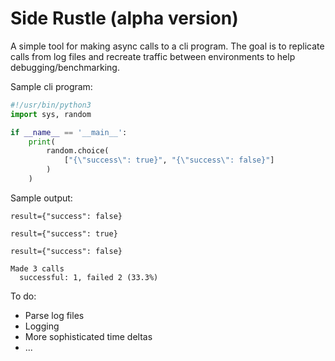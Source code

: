 # Side Rustle (alpha version)

A simple tool for making async calls to a cli program. The goal is to replicate calls from log files and recreate traffic between environments to help debugging/benchmarking.

Sample cli program:

```python
#!/usr/bin/python3
import sys, random

if __name__ == '__main__':
    print(
        random.choice(
            ["{\"success\": true}", "{\"success\": false}"]
        )
    )
```

Sample output:
```text
result={"success": false}

result={"success": true}

result={"success": false}

Made 3 calls
  successful: 1, failed 2 (33.3%)
```

To do:
* Parse log files
* Logging
* More sophisticated time deltas
* ...

